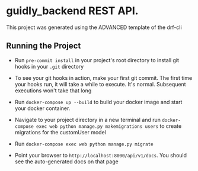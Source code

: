 <h1>
	guidly_backend REST API.
</h1>


This project was generated using the ADVANCED template of the drf-cli


## Running the Project

- Run `pre-commit install` in your project's root directory to install git hooks 
in your `.git` directory

- To see your git hooks in action, make your first git commit. The first time your hooks run,
it will take a while to execute. It's normal. Subsequent executions won't take that long

- Run `docker-compose up --build` to build your docker image and start your docker container.

- Navigate to your project directory in a new terminal and run 
`docker-compose exec web python manage.py makemigrations users` to create migrations for the customUser model

- Run `docker-compose exec web python manage.py migrate`

- Point your browser to `http://localhost:8000/api/v1/docs`. You should see the auto-generated 
docs on that page